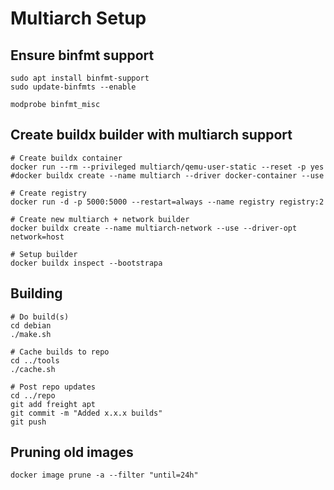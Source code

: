 
Multiarch Setup
===============

Ensure binfmt support
---------------------
  
```
sudo apt install binfmt-support
sudo update-binfmts --enable
```

```
modprobe binfmt_misc
```

Create buildx builder with multiarch support
--------------------------------------------

```
# Create buildx container
docker run --rm --privileged multiarch/qemu-user-static --reset -p yes
#docker buildx create --name multiarch --driver docker-container --use

# Create registry
docker run -d -p 5000:5000 --restart=always --name registry registry:2

# Create new multiarch + network builder
docker buildx create --name multiarch-network --use --driver-opt network=host

# Setup builder
docker buildx inspect --bootstrapa
```

Building
--------------

```
# Do build(s)
cd debian
./make.sh

# Cache builds to repo
cd ../tools
./cache.sh

# Post repo updates
cd ../repo
git add freight apt
git commit -m "Added x.x.x builds"
git push
```

Pruning old images
------------------

```
docker image prune -a --filter "until=24h"
```

